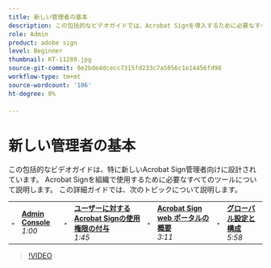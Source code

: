 ```yaml
---
title: 新しい管理者の基本
description: この包括的なビデオガイドでは、Acrobat Signを導入するために必要なすべてのツールについて説明します
role: Admin
product: adobe sign
level: Beginner
thumbnail: KT-11289.jpg
source-git-commit: 0e2bde4dcecc7315fd233c7a5056c1e14456fd98
workflow-type: tm+mt
source-wordcount: '106'
ht-degree: 0%

---
```


# 新しい管理者の基本

この包括的なビデオガイドは、特に新しいAcrobat Sign管理者向けに設計されています。 Acrobat Signを組織で使用するために必要なすべてのツールについて説明します。 この詳細ガイドでは、次のトピックについて説明します。

<table style="table-layout:auto">
<tr>
  <td>
    <a href="https://video.tv.adobe.com/v/343565/?autoplay=true&t=60">
      <img alt="Admin Console" src="../assets/Stepforward_18.png" />
    </a>
  </td>
  <td>
     <a href="https://video.tv.adobe.com/v/343565/?autoplay=true&t=60"><strong>Admin Console</strong></a>
         <br>
        <em>1:00</em>
    </td>
    <td>
    <a href="https://video.tv.adobe.com/v/343565/?autoplay=true&t=105">
      <img alt="ユーザーに対するAcrobat Signの使用権限の付与" src="../assets/Stepforward_18.png" />
    </a>
  </td>
  <td>
     <a href="https://video.tv.adobe.com/v/343565/?autoplay=true&t=105"><strong>ユーザーに対するAcrobat Signの使用権限の付与</strong></a>
        <br>
        <em>1:45</em>
    </td>
    <td>
    <a href="https://video.tv.adobe.com/v/343565/?autoplay=true&t=191">
      <img alt="Acrobat Sign web ポータルの概要" src="../assets/Stepforward_18.png" />
    </a>
  </td>
  <td>
     <a href="https://video.tv.adobe.com/v/343565/?autoplay=true&t=191"><strong>Acrobat Sign web ポータルの概要</strong></a>
        <br>
        <em>3:11</em>
    </td>
    <td>
    <a href="https://video.tv.adobe.com/v/343565/?autoplay=true&t=358">
      <img alt="グローバル設定と構成" src="../assets/Stepforward_18.png" />
    </a>
  </td>
  <td>
     <a href="https://video.tv.adobe.com/v/343565/?autoplay=true&t=358"><strong>グローバル設定と構成</strong></a>
        <br>
        <em>5:58</em>
    </td>
  </tr>
  </table>

>[!VIDEO](https://video.tv.adobe.com/v/343565?hidetitle=true)
